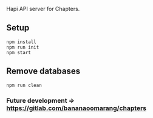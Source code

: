 Hapi API server for Chapters.

## Setup ##

```
npm install
npm run init
npm start
```

## Remove databases ##

```
npm run clean
```

### Future development => https://gitlab.com/bananaoomarang/chapters

